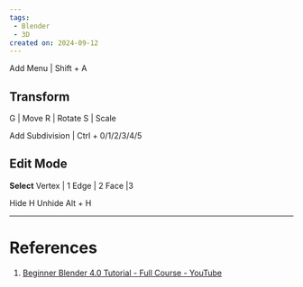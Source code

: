 ```yaml
---
tags:
 - Blender
 - 3D
created on: 2024-09-12
---
```


Add Menu | Shift + A

## Transform
G | Move
R | Rotate
S | Scale

Add Subdivision | Ctrl + 0/1/2/3/4/5

## Edit Mode
**Select**
Vertex | 1
Edge | 2
Face |3

Hide H
Unhide Alt + H

---
# References
1. [Beginner Blender 4.0 Tutorial - Full Course - YouTube](https://www.youtube.com/watch?v=4haAdmHqGOw)